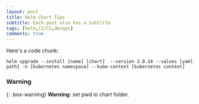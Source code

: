 ```yaml
---
layout: post
title: Helm Chart Tips
subtitle: Each post also has a subtitle
tags: [helm,CI/CS,devops]
comments: true
---
```


Here's a code chunk:

~~~
helm upgrade --install [name] [chart]  --version 3.0.14 --values [yaml path] -n [kubernetes namespace] --kube-context [kubernetes context]
~~~

### Warning

{: .box-warning}
**Warning:** set pwd in chart folder.
